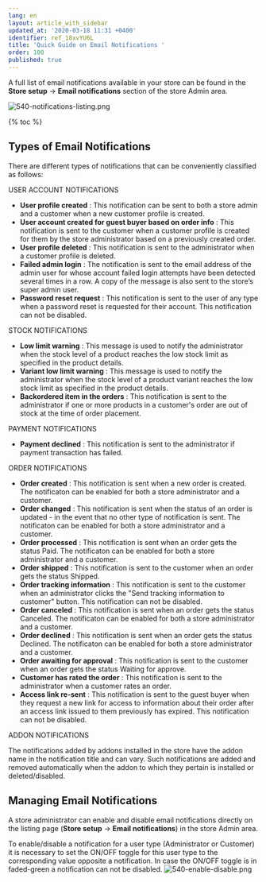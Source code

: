 ```yaml
---
lang: en
layout: article_with_sidebar
updated_at: '2020-03-18 11:31 +0400'
identifier: ref_18xvYU6L
title: 'Quick Guide on Email Notifications '
order: 100
published: true
---
```

A full list of email notifications available in your store can be found in the **Store setup** -> **Email notifications** section of the store Admin area.  

![540-notifications-listing.png]({{site.baseurl}}/attachments/ref_18xvYU6L/540-notifications-listing.png)

{% toc %}

## Types of Email Notifications

There are different types of notifications that can be conveniently classified as follows:

USER ACCOUNT NOTIFICATIONS
 
  * **User profile created** : This notification can be sent to both a store admin and a customer when a new customer profile is created.
  * **User account created for guest buyer based on order info** : This notification is sent to the customer when a customer profile is created for them by the store administrator based on a previously created order.
  * **User profile deleted** : This notification is sent to the administrator when a customer profile is deleted.
  * **Failed admin login** : The notification is sent to the email address of the admin user for whose account failed login attempts have been detected several times in a row. A copy of the message is also sent to the store’s super admin user.
  * **Password reset request** : This notification is sent to the user of any type when a password reset is requested for their account. This notification can not be disabled.

STOCK NOTIFICATIONS
  
  * **Low limit warning** : This message is used to notify the administrator when the stock level of a product reaches the low stock limit as specified in the product details.
  * **Variant low limit warning** : This message is used to notify the administrator when the stock level of a product variant reaches the low stock limit as specified in the product details.
  * **Backordered item in the orders** : This notification is sent to the administrator if one or more products in a customer's order are out of stock at the time of order placement.

PAYMENT NOTIFICATIONS  
  
  * **Payment declined** : This notification is sent to the administrator if payment transaction has failed.

ORDER NOTIFICATIONS
  
  * **Order created** : This notification is sent when a new order is created. The notificaton can be enabled for both a store administrator and a customer.
  * **Order changed** : This notification is sent when the status of an order is updated - in the event that no other type of notification is sent. The notificaton can be enabled for both a store administrator and a customer.
  * **Order processed** : This notification is sent when an order gets the status Paid. The notificaton can be enabled for both a store administrator and a customer.
  * **Order shipped** : This notification is sent to the customer when an order gets the status Shipped.
  * **Order tracking information** : This notification is sent to the customer when an administrator clicks the "Send tracking information to customer" button. This notification can not be disabled.
  * **Order canceled** : This notification is sent when an order gets the status Canceled. The notificaton can be enabled for both a store administrator and a customer.
  * **Order declined** : This notification is sent when an order gets the status Declined. The notificaton can be enabled for both a store administrator and a customer.
  * **Order awaiting for approval** : This notification is sent to the customer when an order gets the status Waiting for approve.
  * **Customer has rated the order** : This notification is sent to the administrator when a customer rates an order.
  * **Access link re-sent** : This notification is sent to the guest buyer when they request a new link for access to information about their order after an access link issued to them previously has expired. This notification can not be disabled.

ADDON NOTIFICATIONS
  
  The notifications added by addons installed in the store have the addon name in the notification title and can vary. Such notifications are added and removed automatically when the addon to which they pertain is installed or deleted/disabled.

## Managing Email Notifications

A store administrator can enable and disable email notifications directly on the listing page (**Store setup** -> **Email notifications**) in the store Admin area.

To enable/disable a notification for a user type (Administrator or Customer) it is necessary to set the ON/OFF toggle for this user type to the corresponding value opposite a notification. In case the ON/OFF toggle is in faded-green a notification can not be disabled.
![540-enable-disable.png]({{site.baseurl}}/attachments/ref_18xvYU6L/540-enable-disable.png)






